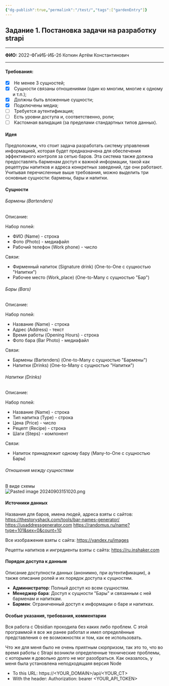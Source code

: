 ```yaml
---
{"dg-publish":true,"permalink":"/test/","tags":["gardenEntry"]}
---
```


## Задание 1. Постановка задачи на разработку strapi

---

**ФИО:** 2022-ФГиИБ-ИБ-2б Коткин Артём Константинович

---

#### Требования:

- [x]  Не менее 3 сущностей;
- [x]  Сущности связаны отношениями (один ко многим, многие к одному и т.п.);
- [x]  Должны быть вложенные сущности;
- [x]  Подключены медиа;
- [ ]  Требуется аутентификация;
- [ ]  Есть уровни доступа и, соответственно, роли;
- [ ]  Кастомная валидация (за пределами стандартных типов данных).

#### Идея

Предположим, что стоит задача разработать систему управления информацией, которая будет предназначена для обеспечения эффективного контроля за сетью баров. Эта система также должна предоставлять барменам доступ к важной информации, такой как рецептуры напитков и адреса конкретных заведений, где они работают. Учитывая перечисленные выше требования, можно выделить три основные сущности: бармены, бары и напитки.

#### Сущности

###### Бармены (Bartenders)
Описание:

Набор полей:
- ФИО (Name) - строка
- Фото (Photo) - медиафайл
- Рабочий телефон (Work phone) - число

Связи:
- Фирменный напиток (Signature drink) (One-to-One с сущностью "Напитки")
- Рабочее место (Work_place) (One-to-Many с сущностью "Бар")


###### Бары (Bars)
Описание:

Набор полей:
- Название (Name) - строка
- Адрес (Address) - текст
- Время работы (Opening Hours) - строка
- Фото бара (Bar Photo) - медиафайл
	
Связи:
- Бармены (Bartenders) (One-to-Many с сущностью "Бармены")
- Напитки (Drinks) (One-to-Many с сущностью "Напитки")


###### Напитки (Drinks)
Описание:

Набор полей:
- Название (Name) - строка
- Тип напитка (Type) - строка
- Цена (Price) - число
- Рецепт (Recipe) - строка
- Шаги (Steps) - компонент

Связи:
- Напиток принадлежит одному бару (Many-to-One с сущностью Бары)


###### Отношения между сущностями

В виде схемы  
![Pasted image 20240903151020.png](https://edu-garden.vercel.app/img/user/%D0%9F%D1%80%D0%B5%D0%BF%D0%BE%D0%B4%D0%B0%D0%B2%D0%B0%D0%BD%D0%B8%D0%B5/%D0%A2%D0%B8%D0%9C%D0%9F/%D0%97%D0%B0%D0%B4%D0%B0%D0%BD%D0%B8%D1%8F/attachments/Pasted%20image%2020240903151020.png)

#### Источники данных
Названия для баров, имена людей, адреса взяты с сайтов:
https://thestoryshack.com/tools/bar-names-generator/
https://usaddressgenerator.com
https://randomus.ru/name?type=101&sex=0&count=10

Все изображения взяты с сайта: https://yandex.ru/images

Рецепты напитков и ингредиенты взяты с сайта: https://ru.inshaker.com



#### Порядок доступа к данным

Описание доступности данных (анонимно, при аутентификации), а также описание ролей и их порядок доступа к сущностям.

- **Администратор**: Полный доступ ко всем сущностям.
- **Менеджер бара**: Доступ к сущности "Бары" и связанным с ней барменам и напиткам.
- **Бармен**: Ограниченный доступ к информации о баре и напитках.


#### Особые указания, требования, комментарии
Вся работа с Obsidian проходила без каких либо проблем. С этой программой я все же ранее работал и имел определённые представления о ее возможностях и том, как ее использовать.

Что же для меня было не очень приятным сюрпризом, так это то, что во время работы с  Strapi возникли определенные технические проблемы, с которыми я довольно долго не мог разобраться. Как оказалось, у меня была установлена неподходящаяя версия Node

- To this URL: https://<YOUR_DOMAIN>/api/<YOUR_CT>
- With the header: Authorization: bearer <YOUR_API_TOKEN>


